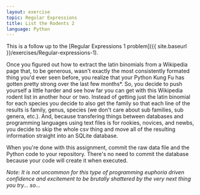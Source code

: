 ```yaml
---
layout: exercise
topic: Regular Expressions
title: List the Rodents 2
language: Python
---
```


This is a follow up to the [Regular Expressions 1 problem]({{ site.baseurl }}/exercises/Regular-expressions-1).

Once you figured out how to extract the latin binomials from a Wikipedia
page that, to be generous, wasn't exactly the most consistently formated
thing you'd ever seen before, you realize that your Python Kung Fu has
gotten pretty strong over the last few months*. So, you decide to push
yourself a little harder and see how far you can get with this Wikipedia
rodent list in another hour or two. Instead of getting just the latin
binomial for each species you decide to also get the family so that each
line of the results is family, genus, species (we don't care about sub
families, sub genera, etc.). And, because transfering things between
databases and programming languages using text files is for rookies,
novices, and newbs, you decide to skip the whole csv thing and move all
of the resulting information straight into an SQLite database.

When you're done with this assignment, commit the raw data file and the
Python code to your repository. There's no need to commit the database
because your code will create it when executed.

*Note: It is not uncommon for this type of programming euphoria driven
confidence and excitement to be brutally shattered by the very next
thing you try... so...*
